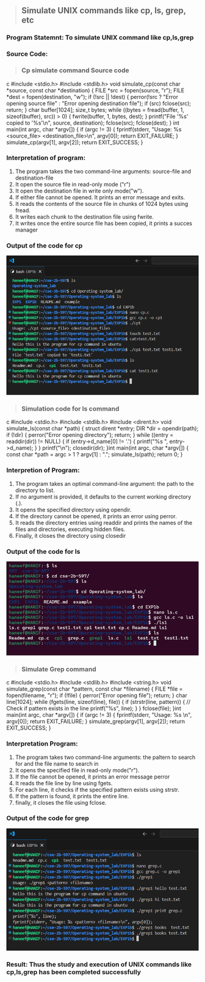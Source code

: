 > ## Simulate UNIX commands like cp, ls, grep, etc
### Program Statemnt: To simulate UNIX command like cp,ls,grep
### Source Code:
> ### Cp simulate command Source code
c
#include <stdio.h>
#include <stdlib.h>
void simulate_cp(const char *source, const char *destination) {
FILE *src = fopen(source, "r");
FILE *dest = fopen(destination, "w");
if (!src || !dest) {
perror(!src ? "Error opening source file" : "Error opening destination file");
if (src) fclose(src);
return;
}
char buffer[1024];
size_t bytes;
while ((bytes = fread(buffer, 1, sizeof(buffer), src)) > 0) {
fwrite(buffer, 1, bytes, dest);
}
printf("File '%s' copied to '%s'\n", source, destination);
fclose(src);
fclose(dest);
}
int main(int argc, char *argv[]) {
if (argc != 3) {
fprintf(stderr, "Usage: %s <source_file> <destination_file>\n", argv[0]);
return EXIT_FAILURE;
}
simulate_cp(argv[1], argv[2]);
return EXIT_SUCCESS;
}

### Interpretation of program: 
1) The program takes the two command-line arguments: source-file and destination-file
2) It open the source file in read-only mode ("r")
3) It open the destination file in write only mode("w").
4) If either file cannot be opened. It prints an error message and exits.
5) It reads the contents of the source file in chunks of 1024 bytes using fread.
6) It writes each chunk to the destination file using fwrite.
7) It writes once the entire source file has been copied, it prints a succes manager
  
### Output of the code for cp
![ Program output in console](copy.png)

> ### Simulation code for ls command
c
#include <stdio.h>
#include <stdlib.h>
#include <dirent.h>
void simulate_ls(const char *path) {
struct dirent *entry;
DIR *dir = opendir(path);
if (!dir) {
perror("Error opening directory");
return;
}
while ((entry = readdir(dir)) != NULL) {
if (entry->d_name[0] != '.') {
printf("%s ", entry->d_name);
}
}
printf("\n");
closedir(dir);
}int main(int argc, char *argv[]) {
const char *path = argc > 1 ? argv[1] : ".";
simulate_ls(path);
return 0;
}

### Interpretion of Program:
1. The program takes an optimal command-line argument: the path to the directory to list.
2. If no argument is provided, it defaults to the current working directory (.).
3. It opens the specified directory using opendir.
4. If the directory cannot be opened, it prints an error using perror.
5. It reads the directory entries using readdir and prints the names of the files and directories, executing hidden files.
6. Finally, it closes the directory using closedir

### Output of the code for ls
![ Program output in console](ls.png)

> ### Simulate Grep command
c
#include <stdio.h>
#include <stdlib.h>
#include <string.h>
void simulate_grep(const char *pattern, const char *filename) {
FILE *file = fopen(filename, "r");
if (!file) {
perror("Error opening file");
return;
}
char line[1024];
while (fgets(line, sizeof(line), file)) {
if (strstr(line, pattern)) { // Check if pattern exists in the line
printf("%s", line);
}
}
fclose(file);
}int main(int argc, char *argv[]) {
if (argc != 3) {
fprintf(stderr, "Usage: %s <pattern> <filename>\n", argv[0]);
return EXIT_FAILURE;
}
simulate_grep(argv[1], argv[2]);
return EXIT_SUCCESS;
}

### Interpretation Program:
1. The program takes two command-line arguments: the paltern to search for and the file name to search in
2. It opens the specified file in read-only mode("r").
3. If the file cannot be opened, it prints an error message perror
4. It reads the file line by line using fgets.
5. For each line, it checks if the specified pattern exists using strstr.
6. If the pattern is found, it prints the entire line.
7. finally, it closes the file using fclose.

### Output of the code for grep
![ Program output in console](grep.png)

### Result: Thus the study and execution of UNIX commands like cp,ls,grep has been completed successfully
